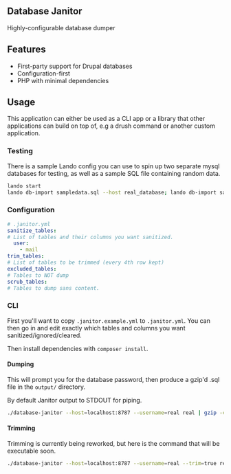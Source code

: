 Database Janitor
---

Highly-configurable database dumper

## Features

 - First-party support for Drupal databases
 - Configuration-first
 - PHP with minimal dependencies

## Usage

This application can either be used as a CLI app or a library that other applications can build on top of, e.g a drush
command or another custom application.

### Testing

There is a sample Lando config you can use to spin up two separate mysql databases for testing, as well as a sample SQL
file containing random data.

```bash
lando start
lando db-import sampledata.sql --host real_database; lando db-import sampledata.sql --host trim_database
```

### Configuration

```yaml
# .janitor.yml
sanitize_tables:
# List of tables and their columns you want sanitized.
  user:
    - mail
trim_tables:
# List of tables to be trimmed (every 4th row kept)
excluded_tables:
# Tables to NOT dump
scrub_tables:
# Tables to dump sans content.
```

### CLI

First you'll want to copy `.janitor.example.yml` to `.janitor.yml`. You can then go in and edit exactly which tables and
columns you want sanitized/ignored/cleared.

Then install dependencies with `composer install`.

#### Dumping

This will prompt you for the database password, then produce a gzip'd .sql file in the `output/` directory.

By default Janitor output to STDOUT for piping.

```bash
./database-janitor --host=localhost:8787 --username=real real | gzip -c > output/real_test.sql.gz
```

#### Trimming

Trimming is currently being reworked, but here is the command that will be executable soon.

```bash
./database-janitor --host=localhost:8787 --username=real --trim=true real | gzip -c > output/real_test.sql.gz
```
